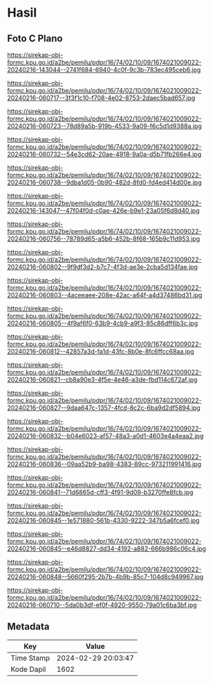 # Hasil

## Foto C Plano

https://sirekap-obj-formc.kpu.go.id/a2be/pemilu/pdpr/16/74/02/10/09/1674021009022-20240216-143044--2741f684-6940-4c0f-9c3b-783ec495ceb6.jpg

https://sirekap-obj-formc.kpu.go.id/a2be/pemilu/pdpr/16/74/02/10/09/1674021009022-20240216-060717--3f3f1c10-f708-4e02-8753-2daec5bad657.jpg

https://sirekap-obj-formc.kpu.go.id/a2be/pemilu/pdpr/16/74/02/10/09/1674021009022-20240216-060723--78d89a5b-919b-4533-9a09-f6c5d1d9388a.jpg

https://sirekap-obj-formc.kpu.go.id/a2be/pemilu/pdpr/16/74/02/10/09/1674021009022-20240216-060732--54e3cd62-20ae-4918-9a0a-d5b71fb266e4.jpg

https://sirekap-obj-formc.kpu.go.id/a2be/pemilu/pdpr/16/74/02/10/09/1674021009022-20240216-060738--9dba1d05-0b90-482d-8fd0-fd4ed414d00e.jpg

https://sirekap-obj-formc.kpu.go.id/a2be/pemilu/pdpr/16/74/02/10/09/1674021009022-20240216-143047--47f04f0d-c0ae-426e-b9e1-23a05f6d8d40.jpg

https://sirekap-obj-formc.kpu.go.id/a2be/pemilu/pdpr/16/74/02/10/09/1674021009022-20240216-060756--78789d65-a5b6-452b-8f68-165b9c11d953.jpg

https://sirekap-obj-formc.kpu.go.id/a2be/pemilu/pdpr/16/74/02/10/09/1674021009022-20240216-060802--9f9df3d2-b7c7-4f3d-ae3e-2cba5d134fae.jpg

https://sirekap-obj-formc.kpu.go.id/a2be/pemilu/pdpr/16/74/02/10/09/1674021009022-20240216-060803--4aceeaee-208e-42ac-a64f-a4d37486bd31.jpg

https://sirekap-obj-formc.kpu.go.id/a2be/pemilu/pdpr/16/74/02/10/09/1674021009022-20240216-060805--4f9af6f0-63b9-4cb9-a9f3-85c86dff6b3c.jpg

https://sirekap-obj-formc.kpu.go.id/a2be/pemilu/pdpr/16/74/02/10/09/1674021009022-20240216-060812--42857a3d-fa1d-43fc-8b0e-8fc6ffcc68aa.jpg

https://sirekap-obj-formc.kpu.go.id/a2be/pemilu/pdpr/16/74/02/10/09/1674021009022-20240216-060821--cb8a90e3-4f5e-4e46-a3de-fbd114c672af.jpg

https://sirekap-obj-formc.kpu.go.id/a2be/pemilu/pdpr/16/74/02/10/09/1674021009022-20240216-060827--9daa647c-1357-4fcd-8c2c-6ba9d2df5894.jpg

https://sirekap-obj-formc.kpu.go.id/a2be/pemilu/pdpr/16/74/02/10/09/1674021009022-20240216-060832--b04e6023-af57-48a3-a0d1-4603e4a4eaa2.jpg

https://sirekap-obj-formc.kpu.go.id/a2be/pemilu/pdpr/16/74/02/10/09/1674021009022-20240216-060836--09aa52b9-ba98-4383-89cc-973211991416.jpg

https://sirekap-obj-formc.kpu.go.id/a2be/pemilu/pdpr/16/74/02/10/09/1674021009022-20240216-060841--71d6865d-cff3-4f91-9d09-b3270ffe8fcb.jpg

https://sirekap-obj-formc.kpu.go.id/a2be/pemilu/pdpr/16/74/02/10/09/1674021009022-20240216-060845--1e571880-561b-4330-9222-347b5a6fcef0.jpg

https://sirekap-obj-formc.kpu.go.id/a2be/pemilu/pdpr/16/74/02/10/09/1674021009022-20240216-060845--e46d8827-dd34-4192-a882-666b986c06c4.jpg

https://sirekap-obj-formc.kpu.go.id/a2be/pemilu/pdpr/16/74/02/10/09/1674021009022-20240216-060848--5660f295-2b7b-4b9b-85c7-104d8c949967.jpg

https://sirekap-obj-formc.kpu.go.id/a2be/pemilu/pdpr/16/74/02/10/09/1674021009022-20240216-060710--5da0b3df-ef0f-4920-9550-79a01c6ba3bf.jpg


## Metadata

| Key        | Value               |
| ---------- | ------------------- |
| Time Stamp | 2024-02-29 20:03:47 |
| Kode Dapil | 1602                |



